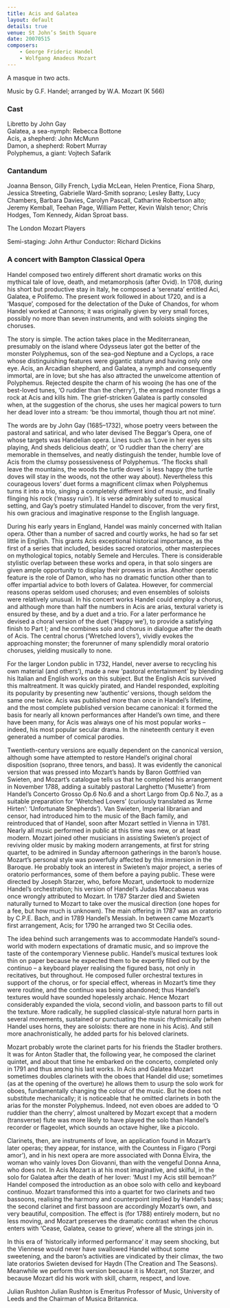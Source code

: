 ```yaml
---
title: Acis and Galatea
layout: default
details: true
venue: St John’s Smith Square
date: 20070515
composers:
    - George Frideric Handel
    - Wolfgang Amadeus Mozart
---
```

A masque in two acts. 

Music by G.F. Handel; arranged by W.A. Mozart (K 566)

### Cast
Libretto by John Gay  
Galatea, a sea-nymph: Rebecca Bottone  
Acis, a shepherd: John McMunn  
Damon, a shepherd: Robert Murray  
Polyphemus, a giant: Vojtech Safarik  

### Cantandum

Joanna Benson, Gilly French, Lydia McLean, Helen Prentice, Fiona Sharp, Jessica Streeting, Gabrielle Ward-Smith soprano; Lesley Batty, Lucy Chambers, Barbara Davies, Carolyn Pascall, Catharine Robertson alto; Jeremy Kemball, Teehan Page, William Petter, Kevin Walsh tenor; Chris Hodges, Tom Kennedy, Aidan Sproat bass.

The London Mozart Players

Semi-staging: John Arthur
Conductor: Richard Dickins

### A concert with Bampton Classical Opera

Handel composed two entirely different short dramatic works on this mythical tale of love, death, and metamorphosis (after Ovid). In 1708, during his short but productive stay in Italy, he composed a ‘serenata’ entitled Aci, Galatea, e Polifemo. The present work followed in about 1720, and is a ‘Masque’, composed for the delectation of the Duke of Chandos, for whom Handel worked at Cannons; it was originally given by very small forces, possibly no more than seven instruments, and with soloists singing the choruses.

The story is simple. The action takes place in the Mediterranean, presumably on the island where Odysseus later got the better of the monster Polyphemus, son of the sea-god Neptune and a Cyclops, a race whose distinguishing features were gigantic stature and having only one eye. Acis, an Arcadian shepherd, and Galatea, a nymph and consequently immortal, are in love; but she has also attracted the unwelcome attention of Polyphemus. Rejected despite the charm of his wooing (he has one of the best-loved tunes, ‘O ruddier than the cherry’), the enraged monster flings a rock at Acis and kills him. The grief-stricken Galatea is partly consoled when, at the suggestion of the chorus, she uses her magical powers to turn her dead lover into a stream: ‘be thou immortal, though thou art not mine’.

The words are by John Gay (1685–1732), whose poetry veers between the pastoral and satirical, and who later devised The Beggar’s Opera, one of whose targets was Handelian opera. Lines such as ‘Love in her eyes sits playing, And sheds delicious death’, or ‘O ruddier than the cherry’ are memorable in themselves, and neatly distinguish the tender, humble love of Acis from the clumsy possessiveness of Polyphemus. ‘The flocks shall leave the mountains, the woods the turtle doves’ is less happy (the turtle doves will stay in the woods, not the other way about). Nevertheless this courageous lovers’ duet forms a magnificent climax when Polyphemus turns it into a trio, singing a completely different kind of music, and finally flinging his rock (‘massy ruin’). It is verse admirably suited to musical setting, and Gay’s poetry stimulated Handel to discover, from the very first, his own gracious and imaginative response to the English language.

During his early years in England, Handel was mainly concerned with Italian opera. Other than a number of sacred and courtly works, he had so far set little in English. This grants Acis exceptional historical importance, as the first of a series that included, besides sacred oratorios, other masterpieces on mythological topics, notably Semele and Hercules. There is considerable stylistic overlap between these works and opera, in that solo singers are given ample opportunity to display their prowess in arias. Another operatic feature is the role of Damon, who has no dramatic function other than to offer impartial advice to both lovers of Galatea. However, for commercial reasons operas seldom used choruses; and even ensembles of soloists were relatively unusual. In his concert works Handel could employ a chorus, and although more than half the numbers in Acis are arias, textural variety is ensured by these, and by a duet and a trio. For a later performance he devised a choral version of the duet (‘Happy we’), to provide a satisfying finish to Part I; and he combines solo and chorus in dialogue after the death of Acis. The central chorus (‘Wretched lovers’), vividly evokes the approaching monster; the forerunner of many splendidly moral oratorio choruses, yielding musically to none.

For the larger London public in 1732, Handel, never averse to recycling his own material (and others’), made a new ‘pastoral entertainment’ by blending his Italian and English works on this subject. But the English Acis survived this maltreatment. It was quickly pirated, and Handel responded, exploiting its popularity by presenting new ‘authentic’ versions, though seldom the same one twice. Acis was published more than once in Handel’s lifetime, and the most complete published version became canonical: it formed the basis for nearly all known performances after Handel’s own time, and there have been many, for Acis was always one of his most popular works – indeed, his most popular secular drama. In the nineteenth century it even generated a number of comical parodies.

Twentieth-century versions are equally dependent on the canonical version, although some have attempted to restore Handel’s original choral disposition (soprano, three tenors, and bass). It was evidently the canonical version that was pressed into Mozart’s hands by Baron Gottfried van Swieten, and Mozart’s catalogue tells us that he completed his arrangement in November 1788, adding a suitably pastoral Larghetto (‘Musette’) from Handel’s Concerto Grosso Op.6 No.6 and a short Largo from Op.6 No.7, as a suitable preparation for ‘Wretched Lovers’ (curiously translated as ‘Arme Hirten’: ‘Unfortunate Shepherds’). Van Swieten, Imperial librarian and censor, had introduced him to the music of the Bach family, and reintroduced that of Handel, soon after Mozart settled in Vienna in 1781. Nearly all music performed in public at this time was new, or at least modern. Mozart joined other musicians in assisting Swieten’s project of reviving older music by making modern arrangements, at first for string quartet, to be admired in Sunday afternoon gatherings in the baron’s house. Mozart’s personal style was powerfully affected by this immersion in the Baroque. He probably took an interest in Swieten’s major project, a series of oratorio performances, some of them before a paying public. These were directed by Joseph Starzer, who, before Mozart, undertook to modernize Handel’s orchestration; his version of Handel’s Judas Maccabaeus was once wrongly attributed to Mozart. In 1787 Starzer died and Swieten naturally turned to Mozart to take over the musical direction (one hopes for a fee, but how much is unknown). The main offering in 1787 was an oratorio by C.P.E. Bach, and in 1789 Handel’s Messiah. In between came Mozart’s first arrangement, Acis; for 1790 he arranged two St Cecilia odes.

The idea behind such arrangements was to accommodate Handel’s sound-world with modern expectations of dramatic music, and so improve the taste of the contemporary Viennese public. Handel’s musical textures look thin on paper because he expected them to be expertly filled out by the continuo – a keyboard player realising the figured bass, not only in recitatives, but throughout. He composed fuller orchestral textures in support of the chorus, or for special effect, whereas in Mozart’s time they were routine, and the continuo was being abandoned; thus Handel’s textures would have sounded hopelessly archaic. Hence Mozart considerably expanded the viola, second violin, and bassoon parts to fill out the texture. More radically, he supplied classical-style natural horn parts in several movements, sustained or punctuating the music rhythmically (when Handel uses horns, they are soloists: there are none in his Acis). And still more anachronistically, he added parts for his beloved clarinets.

Mozart probably wrote the clarinet parts for his friends the Stadler brothers. It was for Anton Stadler that, the following year, he composed the clarinet quintet, and about that time he embarked on the concerto, completed only in 1791 and thus among his last works. In Acis and Galatea Mozart sometimes doubles clarinets with the oboes that Handel did use; sometimes (as at the opening of the overture) he allows them to usurp the solo work for oboes, fundamentally changing the colour of the music. But he does not substitute mechanically; it is noticeable that he omitted clarinets in both the arias for the monster Polyphemus. Indeed, not even oboes are added to ‘O ruddier than the cherry’, almost unaltered by Mozart except that a modern (transverse) flute was more likely to have played the solo than Handel’s recorder or flageolet, which sounds an octave higher, like a piccolo.

Clarinets, then, are instruments of love, an application found in Mozart’s later operas; they appear, for instance, with the Countess in Figaro (‘Porgi amor’), and in his next opera are more associated with Donna Elvira, the woman who vainly loves Don Giovanni, than with the vengeful Donna Anna, who does not. In Acis Mozart is at his most imaginative, and skilful, in the solo for Galatea after the death of her lover: ‘Must I my Acis still bemoan?’ Handel composed the introduction as an oboe solo with cello and keyboard continuo. Mozart transformed this into a quartet for two clarinets and two bassoons, realising the harmony and counterpoint implied by Handel’s bass; the second clarinet and first bassoon are accordingly Mozart’s own, and very beautiful, composition. The effect is (for 1788) entirely modern, but no less moving, and Mozart preserves the dramatic contrast when the chorus enters with ‘Cease, Galatea, cease to grieve’, where all the strings join in.

In this era of ‘historically informed performance’ it may seem shocking, but the Viennese would never have swallowed Handel without some sweetening, and the baron’s activities are vindicated by their climax, the two late oratorios Swieten devised for Haydn (The Creation and The Seasons). Meanwhile we perform this version because it is Mozart, not Starzer, and because Mozart did his work with skill, charm, respect, and love.

Julian Rushton
Julian Rushton is Emeritus Professor of Music, University of Leeds and the Chairman of Musica Britannica.